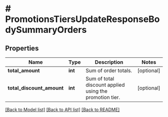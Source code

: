 # # PromotionsTiersUpdateResponseBodySummaryOrders

## Properties

Name | Type | Description | Notes
------------ | ------------- | ------------- | -------------
**total_amount** | **int** | Sum of order totals. | [optional]
**total_discount_amount** | **int** | Sum of total discount applied using the promotion tier. | [optional]

[[Back to Model list]](../../README.md#models) [[Back to API list]](../../README.md#endpoints) [[Back to README]](../../README.md)
